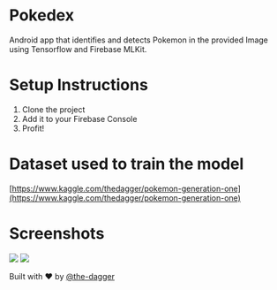 # Pokedex
Android app that identifies and detects Pokemon in the provided Image using Tensorflow and Firebase MLKit.

# Setup Instructions

1. Clone the project
2. Add it to your Firebase Console
3. Profit!

# Dataset used to train the model

[https://www.kaggle.com/thedagger/pokemon-generation-one](https://www.kaggle.com/thedagger/pokemon-generation-one)

# Screenshots 
![](https://i.imgur.com/PfF3UsG.jpg) 
![](https://i.imgur.com/ChSjaGg.jpg)

Built with ❤️ by [@the-dagger](https://github.com/the-dagger)
